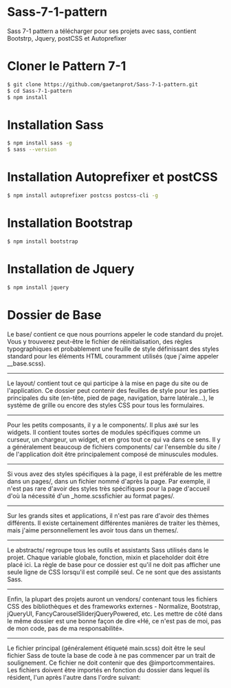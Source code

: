 # Sass-7-1-pattern
Sass 7-1 pattern a télécharger pour ses projets avec sass, contient Bootstrp, Jquery, postCSS et Autoprefixer

# Cloner le Pattern 7-1

```sh
$ git clone https://github.com/gaetanprot/Sass-7-1-pattern.git
$ cd Sass-7-1-pattern
$ npm install
```

# Installation Sass

```sh
$ npm install sass -g
$ sass --version
```

# Installation Autoprefixer et postCSS

```sh
$ npm install autoprefixer postcss postcss-cli -g 
```

# Installation Bootstrap 

```sh
$ npm install bootstrap
```

# Installation de Jquery 

```sh
$ npm install jquery
```

# Dossier de Base

Le base/ contient ce que nous pourrions appeler le code standard du projet. Vous y trouverez peut-être le fichier de réinitialisation, des règles typographiques et probablement une feuille de style définissant des styles standard pour les éléments HTML couramment utilisés (que j'aime appeler __base.scss).

---

Le layout/ contient tout ce qui participe à la mise en page du site ou de l'application. Ce dossier peut contenir des feuilles de style pour les parties principales du site (en-tête, pied de page, navigation, barre latérale…), le système de grille ou encore des styles CSS pour tous les formulaires.

---

Pour les petits composants, il y a le components/. Il plus axé sur les widgets. Il contient toutes sortes de modules spécifiques comme un curseur, un chargeur, un widget, et en gros tout ce qui va dans ce sens. Il y a généralement beaucoup de fichiers components/ car l'ensemble du site / de l'application doit être principalement composé de minuscules modules.

---

Si vous avez des styles spécifiques à la page, il est préférable de les mettre dans un pages/, dans un fichier nommé d'après la page. Par exemple, il n'est pas rare d'avoir des styles très spécifiques pour la page d'accueil d'où la nécessité d'un _home.scssfichier au format pages/.

---

Sur les grands sites et applications, il n'est pas rare d'avoir des thèmes différents. Il existe certainement différentes manières de traiter les thèmes, mais j'aime personnellement les avoir tous dans un themes/.

---

Le abstracts/ regroupe tous les outils et assistants Sass utilisés dans le projet. Chaque variable globale, fonction, mixin et placeholder doit être placé ici.
La règle de base pour ce dossier est qu'il ne doit pas afficher une seule ligne de CSS lorsqu'il est compilé seul. Ce ne sont que des assistants Sass.

---

Enfin, la plupart des projets auront un vendors/ contenant tous les fichiers CSS des bibliothèques et des frameworks externes - Normalize, Bootstrap, jQueryUI, FancyCarouselSliderjQueryPowered, etc. Les mettre de côté dans le même dossier est une bonne façon de dire «Hé, ce n'est pas de moi, pas de mon code, pas de ma responsabilité».

---

Le fichier principal (généralement étiqueté main.scss) doit être le seul fichier Sass de toute la base de code à ne pas commencer par un trait de soulignement. Ce fichier ne doit contenir que des @importcommentaires.
Les fichiers doivent être importés en fonction du dossier dans lequel ils résident, l'un après l'autre dans l'ordre suivant: